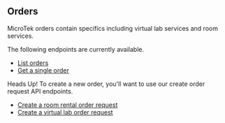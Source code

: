 ## Orders

MicroTek orders contain specifics including virtual lab services and room services.

The following endpoints are currently available.

- [List orders](#client-api-orders-list-orders)
- [Get a single order](#client-api-orders-get-a-single-order)

<aside class="notice">
  Heads Up!
  To create a new order, you'll want to use our create order request API endpoints.
  <ul>
    <li><a href="#client-api-order-requests-create-a-room-rental-order-request">Create a room rental order request</a></li>
    <li><a href="#client-api-order-requests-create-a-virtual-lab-order-request">Create a virtual lab order request</a></li>
  </ul>
</aside>